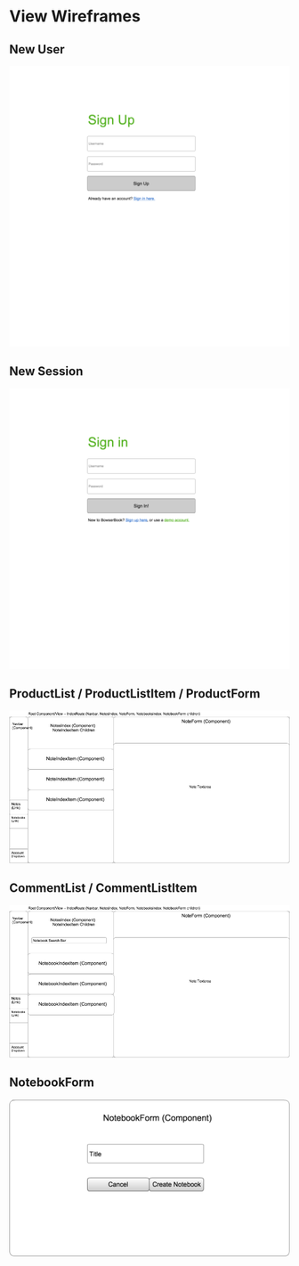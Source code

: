 # View Wireframes

## New User
![new-user]

## New Session
![new-session]

## ProductList / ProductListItem / ProductForm
![notes]

## CommentList / CommentListItem
![notebooks]

## NotebookForm
![notebook-form]

[new-user]: ./wireframes/new_user.png
[new-session]: ./wireframes/new_session.png
[notes]: ./wireframes/root_notes.png
[notebooks]: ./wireframes/root_notebooks.png
[notebook-form]: ./wireframes/notebook_form.png
